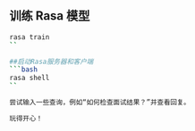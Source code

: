 ## 训练 Rasa 模型
```bash
rasa train
``

##启动Rasa服务器和客户端
```bash
rasa shell
``

尝试输入一些查询，例如“如何检查面试结果？”并查看回复。

玩得开心！
 
